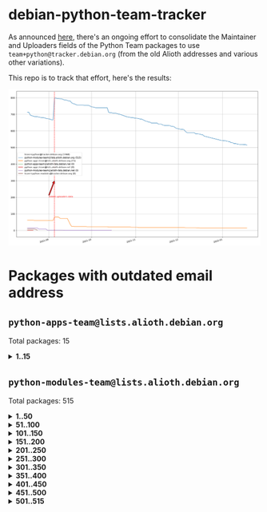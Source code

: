 # debian-python-team-tracker



As announced [here](https://lists.debian.org/debian-python/2021/08/msg00006.html), there's an ongoing effort to consolidate the Maintainer and Uploaders fields of the Python Team packages to use `team+python@tracker.debian.org` (from the old Alioth addresses and various other variations).



This repo is to track that effort, here's the results:



![Python team emails](images/python_team_emails.svg)


# Packages with outdated email address

## `python-apps-team@lists.alioth.debian.org`
Total packages: 15
<details>
<summary><b>1..15</b></summary>


| # | Package | Version |
| --- | --- | --- |
| 1 | [ctop](https://tracker.debian.org/ctop) | 1.0.0-2.1 |
| 2 | [db2twitter](https://tracker.debian.org/db2twitter) | 0.6-1.1 |
| 3 | [dodgy](https://tracker.debian.org/dodgy) | 0.1.9-3 |
| 4 | [etm](https://tracker.debian.org/etm) | 3.2.30-1.1 |
| 5 | [firmware-microbit-micropython](https://tracker.debian.org/firmware-microbit-micropython) | 1.0.1-2 |
| 6 | [freealchemist](https://tracker.debian.org/freealchemist) | 0.5-1.1 |
| 7 | [kanboard-cli](https://tracker.debian.org/kanboard-cli) | 0.0.2-1.1 |
| 8 | [lightyears](https://tracker.debian.org/lightyears) | 1.4-2 |
| 9 | [pipenv](https://tracker.debian.org/pipenv) | 11.9.0-1.1 |
| 10 | [prospector](https://tracker.debian.org/prospector) | 1.1.7-2 |
| 11 | [pybik](https://tracker.debian.org/pybik) | 3.0-3.1 |
| 12 | [retweet](https://tracker.debian.org/retweet) | 0.10-1.1 |
| 13 | [sen](https://tracker.debian.org/sen) | 0.6.1-0.1 |
| 14 | [sinntp](https://tracker.debian.org/sinntp) | 1.6-1.2 |
| 15 | [smem](https://tracker.debian.org/smem) | 1.5-1.1 |
</details>

## `python-modules-team@lists.alioth.debian.org`
Total packages: 515
<details>
<summary><b>1..50</b></summary>


| # | Package | Version |
| --- | --- | --- |
| 1 | [anorack](https://tracker.debian.org/anorack) | 0.2.7-1 |
| 2 | [anosql](https://tracker.debian.org/anosql) | 1.0.1-1 |
| 3 | [appdirs](https://tracker.debian.org/appdirs) | 1.4.4-1 |
| 4 | [asn1crypto](https://tracker.debian.org/asn1crypto) | 1.4.0-1 |
| 5 | [astral](https://tracker.debian.org/astral) | 1.6.1-2 |
| 6 | [authres](https://tracker.debian.org/authres) | 1.2.0-2 |
| 7 | [automat](https://tracker.debian.org/automat) | 20.2.0-1 |
| 8 | [azure-cosmos-table-python](https://tracker.debian.org/azure-cosmos-table-python) | 1.0.5+git20191025-5 |
| 9 | [bdist-nsi](https://tracker.debian.org/bdist-nsi) | 0.1.5-2 |
| 10 | [bernhard](https://tracker.debian.org/bernhard) | 0.2.6-2 |
| 11 | [betamax](https://tracker.debian.org/betamax) | 0.8.1-2 |
| 12 | [bibtexparser](https://tracker.debian.org/bibtexparser) | 1.1.0+ds-3 |
| 13 | [binaryornot](https://tracker.debian.org/binaryornot) | 0.4.4+dfsg-4 |
| 14 | [bitstruct](https://tracker.debian.org/bitstruct) | 8.9.0-1 |
| 15 | [case](https://tracker.debian.org/case) | 1.5.3+dfsg-3 |
| 16 | [cerealizer](https://tracker.debian.org/cerealizer) | 0.8.1-3 |
| 17 | [chardet](https://tracker.debian.org/chardet) | 4.0.0-1 |
| 18 | [chargebee-python](https://tracker.debian.org/chargebee-python) | 1.6.6-1 |
| 19 | [codicefiscale](https://tracker.debian.org/codicefiscale) | 0.9+ds0-2 |
| 20 | [colorclass](https://tracker.debian.org/colorclass) | 2.2.0-2.2 |
| 21 | [colorspacious](https://tracker.debian.org/colorspacious) | 1.1.2-2 |
| 22 | [commonmark](https://tracker.debian.org/commonmark) | 0.9.1-3 |
| 23 | [constantly](https://tracker.debian.org/constantly) | 15.1.0-2 |
| 24 | [contextlib2](https://tracker.debian.org/contextlib2) | 0.6.0.post1-1 |
| 25 | [cookiecutter](https://tracker.debian.org/cookiecutter) | 1.7.3-1 |
| 26 | [coreapi](https://tracker.debian.org/coreapi) | 2.3.3-4 |
| 27 | [coreschema](https://tracker.debian.org/coreschema) | 0.0.4-3 |
| 28 | [cov-core](https://tracker.debian.org/cov-core) | 1.15.0-3 |
| 29 | [cppy](https://tracker.debian.org/cppy) | 1.1.0-2 |
| 30 | [cram](https://tracker.debian.org/cram) | 0.7-4 |
| 31 | [cssutils](https://tracker.debian.org/cssutils) | 1.0.2-3 |
| 32 | [d2to1](https://tracker.debian.org/d2to1) | 0.2.12-2 |
| 33 | [deap](https://tracker.debian.org/deap) | 1.3.1-2 |
| 34 | [debiancontributors](https://tracker.debian.org/debiancontributors) | 0.7.8-2 |
| 35 | [devpi-common](https://tracker.debian.org/devpi-common) | 3.2.2-1.1 |
| 36 | [django-ajax-selects](https://tracker.debian.org/django-ajax-selects) | 1.7.0-3 |
| 37 | [django-bitfield](https://tracker.debian.org/django-bitfield) | 1.9.6-2 |
| 38 | [django-dirtyfields](https://tracker.debian.org/django-dirtyfields) | 1.3.1-2 |
| 39 | [django-downloadview](https://tracker.debian.org/django-downloadview) | 2.1.1-1 |
| 40 | [django-environ](https://tracker.debian.org/django-environ) | 0.4.4-2 |
| 41 | [django-filter](https://tracker.debian.org/django-filter) | 2.4.0-1 |
| 42 | [django-hvad](https://tracker.debian.org/django-hvad) | 1.8.0-1.1 |
| 43 | [django-js-reverse](https://tracker.debian.org/django-js-reverse) | 0.7.3-1.1 |
| 44 | [django-macaddress](https://tracker.debian.org/django-macaddress) | 1.5.0-2 |
| 45 | [django-memoize](https://tracker.debian.org/django-memoize) | 2.2.0+dfsg-1 |
| 46 | [django-nose](https://tracker.debian.org/django-nose) | 1.4.6-2.1 |
| 47 | [django-notification](https://tracker.debian.org/django-notification) | 1.2.0-3 |
| 48 | [django-pagination](https://tracker.debian.org/django-pagination) | 1.0.7-4 |
| 49 | [django-paintstore](https://tracker.debian.org/django-paintstore) | 0.2-4 |
| 50 | [django-picklefield](https://tracker.debian.org/django-picklefield) | 3.0.1-1 |
</details>
<details>
<summary><b>51..100</b></summary>

| # | Package | Version |
| --- | --- | --- |
| 51 | [django-pipeline](https://tracker.debian.org/django-pipeline) | 1.6.14-3 |
| 52 | [django-q](https://tracker.debian.org/django-q) | 1.2.1-1 |
| 53 | [django-recurrence](https://tracker.debian.org/django-recurrence) | 1.10.3-1 |
| 54 | [django-simple-redis-admin](https://tracker.debian.org/django-simple-redis-admin) | 1.4.0-2 |
| 55 | [django-stronghold](https://tracker.debian.org/django-stronghold) | 0.3.0+debian-2 |
| 56 | [django-webpack-loader](https://tracker.debian.org/django-webpack-loader) | 0.6.0-2 |
| 57 | [django-wkhtmltopdf](https://tracker.debian.org/django-wkhtmltopdf) | 3.3.0-1 |
| 58 | [django-xmlrpc](https://tracker.debian.org/django-xmlrpc) | 0.1.8-2 |
| 59 | [djangorestframework-api-key](https://tracker.debian.org/djangorestframework-api-key) | 2.0.0-2 |
| 60 | [dkimpy](https://tracker.debian.org/dkimpy) | 1.0.5-1 |
| 61 | [dnsdiag](https://tracker.debian.org/dnsdiag) | 1.7.0-1.1 |
| 62 | [dockerpty](https://tracker.debian.org/dockerpty) | 0.4.1-2 |
| 63 | [dominate](https://tracker.debian.org/dominate) | 2.3.1-2 |
| 64 | [drf-generators](https://tracker.debian.org/drf-generators) | 0.5.0-1 |
| 65 | [elasticsearch-curator](https://tracker.debian.org/elasticsearch-curator) | 5.8.1-1 |
| 66 | [enum34](https://tracker.debian.org/enum34) | 1.1.6-4 |
| 67 | [enzyme](https://tracker.debian.org/enzyme) | 0.4.1-2 |
| 68 | [exam](https://tracker.debian.org/exam) | 0.10.5-3 |
| 69 | [factory-boy](https://tracker.debian.org/factory-boy) | 2.11.1-3 |
| 70 | [faker](https://tracker.debian.org/faker) | 0.9.3-0.1 |
| 71 | [fakesleep](https://tracker.debian.org/fakesleep) | 0.1-2 |
| 72 | [fastchunking](https://tracker.debian.org/fastchunking) | 0.0.3-2 |
| 73 | [feedgenerator](https://tracker.debian.org/feedgenerator) | 1.9-2 |
| 74 | [flake8-polyfill](https://tracker.debian.org/flake8-polyfill) | 1.0.2-2 |
| 75 | [flask-api](https://tracker.debian.org/flask-api) | 1.1+dfsg-1.1 |
| 76 | [flask-babelex](https://tracker.debian.org/flask-babelex) | 0.9.4-1 |
| 77 | [flask-bcrypt](https://tracker.debian.org/flask-bcrypt) | 0.7.1-2 |
| 78 | [flask-compress](https://tracker.debian.org/flask-compress) | 1.4.0-3 |
| 79 | [flask-gravatar](https://tracker.debian.org/flask-gravatar) | 0.4.2-2 |
| 80 | [flask-htmlmin](https://tracker.debian.org/flask-htmlmin) | 1.3.2-2 |
| 81 | [flask-ldapconn](https://tracker.debian.org/flask-ldapconn) | 0.7.2-1.1 |
| 82 | [flask-limiter](https://tracker.debian.org/flask-limiter) | 1.0.1-2 |
| 83 | [flask-login](https://tracker.debian.org/flask-login) | 0.5.0-1 |
| 84 | [flask-mail](https://tracker.debian.org/flask-mail) | 0.9.1+dfsg1-1.1 |
| 85 | [flask-mongoengine](https://tracker.debian.org/flask-mongoengine) | 0.9.3-4 |
| 86 | [flask-multistatic](https://tracker.debian.org/flask-multistatic) | 1.0-2 |
| 87 | [flask-script](https://tracker.debian.org/flask-script) | 2.0.6-2 |
| 88 | [flask-silk](https://tracker.debian.org/flask-silk) | 0.2-18 |
| 89 | [flask-wtf](https://tracker.debian.org/flask-wtf) | 0.14.3-1 |
| 90 | [flufl.bounce](https://tracker.debian.org/flufl.bounce) | 3.0.1-1 |
| 91 | [flufl.enum](https://tracker.debian.org/flufl.enum) | 4.1.1-3 |
| 92 | [flufl.i18n](https://tracker.debian.org/flufl.i18n) | 3.0.1-1 |
| 93 | [flufl.lock](https://tracker.debian.org/flufl.lock) | 5.0.1-1 |
| 94 | [flufl.password](https://tracker.debian.org/flufl.password) | 1.3-3 |
| 95 | [flufl.testing](https://tracker.debian.org/flufl.testing) | 0.7-2 |
| 96 | [gerritlib](https://tracker.debian.org/gerritlib) | 0.8.0-2 |
| 97 | [gmplot](https://tracker.debian.org/gmplot) | 1.2.0-2 |
| 98 | [gtextfsm](https://tracker.debian.org/gtextfsm) | 1.1.0-2 |
| 99 | [gtts](https://tracker.debian.org/gtts) | 2.0.3-1 |
| 100 | [gtts-token](https://tracker.debian.org/gtts-token) | 1.1.3-1 |
</details>
<details>
<summary><b>101..150</b></summary>

| # | Package | Version |
| --- | --- | --- |
| 101 | [guzzle-sphinx-theme](https://tracker.debian.org/guzzle-sphinx-theme) | 0.7.11-5 |
| 102 | [hachoir](https://tracker.debian.org/hachoir) | 3.1.0+dfsg-3 |
| 103 | [haproxy-log-analysis](https://tracker.debian.org/haproxy-log-analysis) | 2.0~b0-2 |
| 104 | [heapdict](https://tracker.debian.org/heapdict) | 1.0.1-1 |
| 105 | [hiro](https://tracker.debian.org/hiro) | 0.5-2 |
| 106 | [hypothesis-auto](https://tracker.debian.org/hypothesis-auto) | 1.1.4-2 |
| 107 | [importmagic](https://tracker.debian.org/importmagic) | 0.1.7-2 |
| 108 | [inflection](https://tracker.debian.org/inflection) | 0.3.1-2 |
| 109 | [json-tricks](https://tracker.debian.org/json-tricks) | 3.11.0-2 |
| 110 | [jsonhyperschema-codec](https://tracker.debian.org/jsonhyperschema-codec) | 1.0.3-2 |
| 111 | [junos-eznc](https://tracker.debian.org/junos-eznc) | 2.1.7-3 |
| 112 | [jupyter-sphinx-theme](https://tracker.debian.org/jupyter-sphinx-theme) | 0.0.6+ds1-10 |
| 113 | [kitchen](https://tracker.debian.org/kitchen) | 1.2.6-2 |
| 114 | [kivy](https://tracker.debian.org/kivy) | 1.11.0-2 |
| 115 | [lazr.delegates](https://tracker.debian.org/lazr.delegates) | 2.0.3-2 |
| 116 | [lazr.smtptest](https://tracker.debian.org/lazr.smtptest) | 2.0.3-2 |
| 117 | [lexicon](https://tracker.debian.org/lexicon) | 3.3.17-1 |
| 118 | [libthumbor](https://tracker.debian.org/libthumbor) | 1.3.3-2 |
| 119 | [logilab-constraint](https://tracker.debian.org/logilab-constraint) | 0.6.0-2 |
| 120 | [mako](https://tracker.debian.org/mako) | 1.1.3+ds1-2 |
| 121 | [manuel](https://tracker.debian.org/manuel) | 1.10.1-2 |
| 122 | [mercurial-extension-utils](https://tracker.debian.org/mercurial-extension-utils) | 1.5.1-3 |
| 123 | [mercurial-keyring](https://tracker.debian.org/mercurial-keyring) | 1.3.1-3 |
| 124 | [milksnake](https://tracker.debian.org/milksnake) | 0.1.5-1 |
| 125 | [mimerender](https://tracker.debian.org/mimerender) | 0.6.0-2 |
| 126 | [mmllib](https://tracker.debian.org/mmllib) | 0.3.0.post1-2 |
| 127 | [mockldap](https://tracker.debian.org/mockldap) | 0.3.0-4 |
| 128 | [modernize](https://tracker.debian.org/modernize) | 0.7-2 |
| 129 | [moksha.common](https://tracker.debian.org/moksha.common) | 1.2.5-4 |
| 130 | [mrtparse](https://tracker.debian.org/mrtparse) | 1.6-2 |
| 131 | [musicbrainzngs](https://tracker.debian.org/musicbrainzngs) | 0.7.1-2 |
| 132 | [mutagen](https://tracker.debian.org/mutagen) | 1.45.1-2 |
| 133 | [mwic](https://tracker.debian.org/mwic) | 0.7.8-1 |
| 134 | [mysql-connector-python](https://tracker.debian.org/mysql-connector-python) | 8.0.15-2 |
| 135 | [nb2plots](https://tracker.debian.org/nb2plots) | 0.6-2 |
| 136 | [netmiko](https://tracker.debian.org/netmiko) | 2.4.2-1 |
| 137 | [networkx](https://tracker.debian.org/networkx) | 2.5+ds-2 |
| 138 | [nose2](https://tracker.debian.org/nose2) | 0.9.2-1 |
| 139 | [nose2-cov](https://tracker.debian.org/nose2-cov) | 1.0a4-3 |
| 140 | [ntplib](https://tracker.debian.org/ntplib) | 0.3.3-2 |
| 141 | [numpy-stl](https://tracker.debian.org/numpy-stl) | 2.9.0-1 |
| 142 | [numpydoc](https://tracker.debian.org/numpydoc) | 1.1.0-3 |
| 143 | [obsub](https://tracker.debian.org/obsub) | 0.2-4 |
| 144 | [okasha](https://tracker.debian.org/okasha) | 0.2.4-4 |
| 145 | [overpass](https://tracker.debian.org/overpass) | 0.7-1 |
| 146 | [pastescript](https://tracker.debian.org/pastescript) | 2.0.2-4 |
| 147 | [pep8](https://tracker.debian.org/pep8) | 1.7.1-9 |
| 148 | [pep8-naming](https://tracker.debian.org/pep8-naming) | 0.10.0-1 |
| 149 | [pg8000](https://tracker.debian.org/pg8000) | 1.10.6-2 |
| 150 | [pidcat](https://tracker.debian.org/pidcat) | 2.1.0-4 |
</details>
<details>
<summary><b>151..200</b></summary>

| # | Package | Version |
| --- | --- | --- |
| 151 | [pilkit](https://tracker.debian.org/pilkit) | 2.0-3 |
| 152 | [plastex](https://tracker.debian.org/plastex) | 2.1-2 |
| 153 | [portio](https://tracker.debian.org/portio) | 0.5-4 |
| 154 | [power](https://tracker.debian.org/power) | 1.4+dfsg-4 |
| 155 | [pprintpp](https://tracker.debian.org/pprintpp) | 0.4.0-2 |
| 156 | [preggy](https://tracker.debian.org/preggy) | 1.4.4-1 |
| 157 | [ptable](https://tracker.debian.org/ptable) | 0.9.2-2 |
| 158 | [py-radix](https://tracker.debian.org/py-radix) | 0.10.0-3 |
| 159 | [py3dns](https://tracker.debian.org/py3dns) | 3.2.1-1 |
| 160 | [pyasn1](https://tracker.debian.org/pyasn1) | 0.4.8-1 |
| 161 | [pybindgen](https://tracker.debian.org/pybindgen) | 0.20.0+dfsg1-2 |
| 162 | [pycallgraph](https://tracker.debian.org/pycallgraph) | 1.1.3-1.2 |
| 163 | [pyclamd](https://tracker.debian.org/pyclamd) | 0.4.0-2 |
| 164 | [pycodestyle](https://tracker.debian.org/pycodestyle) | 2.6.0-1 |
| 165 | [pycxx](https://tracker.debian.org/pycxx) | 7.1.4-0.2 |
| 166 | [pydbus](https://tracker.debian.org/pydbus) | 0.6.0-4 |
| 167 | [pydenticon](https://tracker.debian.org/pydenticon) | 0.3.1-2 |
| 168 | [pydispatcher](https://tracker.debian.org/pydispatcher) | 2.0.5-2 |
| 169 | [pydle](https://tracker.debian.org/pydle) | 0.9.4-2 |
| 170 | [pyeapi](https://tracker.debian.org/pyeapi) | 0.8.1-2 |
| 171 | [pyee](https://tracker.debian.org/pyee) | 7.0.2-1 |
| 172 | [pyenchant](https://tracker.debian.org/pyenchant) | 3.2.0-1 |
| 173 | [pyfg](https://tracker.debian.org/pyfg) | 0.50-2 |
| 174 | [pyfiglet](https://tracker.debian.org/pyfiglet) | 0.8.0+dfsg-1 |
| 175 | [pyfribidi](https://tracker.debian.org/pyfribidi) | 0.12.0+repack-7 |
| 176 | [pygeoif](https://tracker.debian.org/pygeoif) | 0.7-2 |
| 177 | [pygtail](https://tracker.debian.org/pygtail) | 0.6.1-2 |
| 178 | [pygtkspellcheck](https://tracker.debian.org/pygtkspellcheck) | 4.0.5-2 |
| 179 | [pyinotify](https://tracker.debian.org/pyinotify) | 0.9.6-1.3 |
| 180 | [pyiosxr](https://tracker.debian.org/pyiosxr) | 0.52-1.1 |
| 181 | [pyjavaproperties](https://tracker.debian.org/pyjavaproperties) | 0.7-2 |
| 182 | [pyjokes](https://tracker.debian.org/pyjokes) | 0.5.0-3 |
| 183 | [pykcs11](https://tracker.debian.org/pykcs11) | 1.5.10-1 |
| 184 | [pylama](https://tracker.debian.org/pylama) | 7.4.3-3 |
| 185 | [pylibmc](https://tracker.debian.org/pylibmc) | 1.5.2-3 |
| 186 | [pylint-celery](https://tracker.debian.org/pylint-celery) | 0.3-5 |
| 187 | [pylint-common](https://tracker.debian.org/pylint-common) | 0.2.5-4 |
| 188 | [pylint-django](https://tracker.debian.org/pylint-django) | 2.0.13-1 |
| 189 | [pylint-flask](https://tracker.debian.org/pylint-flask) | 0.5-4 |
| 190 | [pylint-plugin-utils](https://tracker.debian.org/pylint-plugin-utils) | 0.6-1 |
| 191 | [pymacs](https://tracker.debian.org/pymacs) | 0.25-3 |
| 192 | [pymodbus](https://tracker.debian.org/pymodbus) | 2.1.0+dfsg-2 |
| 193 | [pynag](https://tracker.debian.org/pynag) | 1.1.2+dfsg-2 |
| 194 | [pynliner](https://tracker.debian.org/pynliner) | 0.8.0-2 |
| 195 | [pyopengl](https://tracker.debian.org/pyopengl) | 3.1.5+dfsg-1 |
| 196 | [pyparsing](https://tracker.debian.org/pyparsing) | 2.4.7-1 |
| 197 | [pyprind](https://tracker.debian.org/pyprind) | 2.11.2-2 |
| 198 | [pyquery](https://tracker.debian.org/pyquery) | 1.2.9-4 |
| 199 | [pyrad](https://tracker.debian.org/pyrad) | 2.1-2 |
| 200 | [pyrsistent](https://tracker.debian.org/pyrsistent) | 0.15.5-1 |
</details>
<details>
<summary><b>201..250</b></summary>

| # | Package | Version |
| --- | --- | --- |
| 201 | [pysimplesoap](https://tracker.debian.org/pysimplesoap) | 1.16.2-3 |
| 202 | [pysmi](https://tracker.debian.org/pysmi) | 0.3.2-2 |
| 203 | [pysodium](https://tracker.debian.org/pysodium) | 0.7.0-2 |
| 204 | [pyspf](https://tracker.debian.org/pyspf) | 2.0.14-2 |
| 205 | [pysrt](https://tracker.debian.org/pysrt) | 1.0.1-2 |
| 206 | [pyssim](https://tracker.debian.org/pyssim) | 0.2-2 |
| 207 | [pytaglib](https://tracker.debian.org/pytaglib) | 0.3.6+dfsg-2 |
| 208 | [pytds](https://tracker.debian.org/pytds) | 1.10.0-1 |
| 209 | [pytest-bdd](https://tracker.debian.org/pytest-bdd) | 3.2.1-1 |
| 210 | [pytest-cookies](https://tracker.debian.org/pytest-cookies) | 0.4.0-1 |
| 211 | [pytest-django](https://tracker.debian.org/pytest-django) | 3.5.1-1 |
| 212 | [pytest-expect](https://tracker.debian.org/pytest-expect) | 1.1.0-2 |
| 213 | [pytest-httpbin](https://tracker.debian.org/pytest-httpbin) | 1.0.0-2 |
| 214 | [pytest-instafail](https://tracker.debian.org/pytest-instafail) | 0.4.2-1 |
| 215 | [pytest-runner](https://tracker.debian.org/pytest-runner) | 2.11.1-1.2 |
| 216 | [pytest-sugar](https://tracker.debian.org/pytest-sugar) | 0.9.4-1 |
| 217 | [pytest-tornado](https://tracker.debian.org/pytest-tornado) | 0.8.1-1 |
| 218 | [pytest-vcr](https://tracker.debian.org/pytest-vcr) | 1.0.2-2 |
| 219 | [python-activipy](https://tracker.debian.org/python-activipy) | 0.1-7 |
| 220 | [python-adal](https://tracker.debian.org/python-adal) | 1.2.2-1 |
| 221 | [python-aiohttp-session](https://tracker.debian.org/python-aiohttp-session) | 2.9.0-2 |
| 222 | [python-aioinflux](https://tracker.debian.org/python-aioinflux) | 0.9.0-2 |
| 223 | [python-aiomeasures](https://tracker.debian.org/python-aiomeasures) | 0.5.14-3 |
| 224 | [python-amqplib](https://tracker.debian.org/python-amqplib) | 1.0.2-2 |
| 225 | [python-apptools](https://tracker.debian.org/python-apptools) | 4.5.0-1.1 |
| 226 | [python-aptly](https://tracker.debian.org/python-aptly) | 0.12.10-2 |
| 227 | [python-args](https://tracker.debian.org/python-args) | 0.1.0-3 |
| 228 | [python-arpy](https://tracker.debian.org/python-arpy) | 1.1.1-4 |
| 229 | [python-astor](https://tracker.debian.org/python-astor) | 0.8.1-1 |
| 230 | [python-base58](https://tracker.debian.org/python-base58) | 1.0.3-1.1 |
| 231 | [python-bcdoc](https://tracker.debian.org/python-bcdoc) | 0.16.0-2 |
| 232 | [python-bitbucket-api](https://tracker.debian.org/python-bitbucket-api) | 0.5.0-3 |
| 233 | [python-box](https://tracker.debian.org/python-box) | 3.4.6-2 |
| 234 | [python-btrees](https://tracker.debian.org/python-btrees) | 4.3.1-2 |
| 235 | [python-cerberus](https://tracker.debian.org/python-cerberus) | 1.3.2-1 |
| 236 | [python-click-log](https://tracker.debian.org/python-click-log) | 0.2.1-2 |
| 237 | [python-clint](https://tracker.debian.org/python-clint) | 0.5.1-3 |
| 238 | [python-cluster](https://tracker.debian.org/python-cluster) | 1.3.3-3 |
| 239 | [python-cmarkgfm](https://tracker.debian.org/python-cmarkgfm) | 0.4.2-1 |
| 240 | [python-coloredlogs](https://tracker.debian.org/python-coloredlogs) | 7.3-2 |
| 241 | [python-colour](https://tracker.debian.org/python-colour) | 0.1.5-2 |
| 242 | [python-consul](https://tracker.debian.org/python-consul) | 0.7.1-1.1 |
| 243 | [python-cookies](https://tracker.debian.org/python-cookies) | 2.2.1-3 |
| 244 | [python-cpuinfo](https://tracker.debian.org/python-cpuinfo) | 5.0.0-2 |
| 245 | [python-crcmod](https://tracker.debian.org/python-crcmod) | 1.7+dfsg-2 |
| 246 | [python-cs](https://tracker.debian.org/python-cs) | 2.7.1-1 |
| 247 | [python-dbfread](https://tracker.debian.org/python-dbfread) | 2.0.7-3 |
| 248 | [python-decorator](https://tracker.debian.org/python-decorator) | 4.4.2-2 |
| 249 | [python-demjson](https://tracker.debian.org/python-demjson) | 2.2.4-5 |
| 250 | [python-diaspy](https://tracker.debian.org/python-diaspy) | 0.6.0-2 |
</details>
<details>
<summary><b>251..300</b></summary>

| # | Package | Version |
| --- | --- | --- |
| 251 | [python-dict2xml](https://tracker.debian.org/python-dict2xml) | 1.7.0-1 |
| 252 | [python-dictobj](https://tracker.debian.org/python-dictobj) | 0.4-4 |
| 253 | [python-distutils-extra](https://tracker.debian.org/python-distutils-extra) | 2.45 |
| 254 | [python-django-casclient](https://tracker.debian.org/python-django-casclient) | 1.5.3-1 |
| 255 | [python-django-etcd-settings](https://tracker.debian.org/python-django-etcd-settings) | 0.1.13+dfsg-3 |
| 256 | [python-django-gravatar2](https://tracker.debian.org/python-django-gravatar2) | 1.4.4-2 |
| 257 | [python-django-jsonfield](https://tracker.debian.org/python-django-jsonfield) | 1.4.0-2 |
| 258 | [python-django-push-notifications](https://tracker.debian.org/python-django-push-notifications) | 1.4.1-1 |
| 259 | [python-django-simple-history](https://tracker.debian.org/python-django-simple-history) | 2.7.0-1.1 |
| 260 | [python-doubleratchet](https://tracker.debian.org/python-doubleratchet) | 0.6.0-2 |
| 261 | [python-dpkt](https://tracker.debian.org/python-dpkt) | 1.9.2-2 |
| 262 | [python-easywebdav](https://tracker.debian.org/python-easywebdav) | 1.2.0-8 |
| 263 | [python-envisage](https://tracker.debian.org/python-envisage) | 4.9.0-2.1 |
| 264 | [python-envparse](https://tracker.debian.org/python-envparse) | 0.2.0-2 |
| 265 | [python-envs](https://tracker.debian.org/python-envs) | 1.2.6-1.1 |
| 266 | [python-epc](https://tracker.debian.org/python-epc) | 0.0.5-3 |
| 267 | [python-etcd](https://tracker.debian.org/python-etcd) | 0.4.5-2 |
| 268 | [python-ethtool](https://tracker.debian.org/python-ethtool) | 0.14-3 |
| 269 | [python-ewmh](https://tracker.debian.org/python-ewmh) | 0.1.6-2 |
| 270 | [python-exotel](https://tracker.debian.org/python-exotel) | 0.1.5-2 |
| 271 | [python-feather-format](https://tracker.debian.org/python-feather-format) | 0.3.1+dfsg1-4 |
| 272 | [python-flaky](https://tracker.debian.org/python-flaky) | 3.7.0-1 |
| 273 | [python-flask-marshmallow](https://tracker.debian.org/python-flask-marshmallow) | 0.10.1-4 |
| 274 | [python-flask-seeder](https://tracker.debian.org/python-flask-seeder) | 0.1~a2-2 |
| 275 | [python-genty](https://tracker.debian.org/python-genty) | 1.3.2-1 |
| 276 | [python-geoip](https://tracker.debian.org/python-geoip) | 1.3.2-3 |
| 277 | [python-geoip2](https://tracker.debian.org/python-geoip2) | 2.9.0+dfsg1-2 |
| 278 | [python-gflags](https://tracker.debian.org/python-gflags) | 1.5.1-7 |
| 279 | [python-glob2](https://tracker.debian.org/python-glob2) | 0.5-3 |
| 280 | [python-hashids](https://tracker.debian.org/python-hashids) | 1.3.1-1 |
| 281 | [python-hidapi](https://tracker.debian.org/python-hidapi) | 0.9.0.post3-2 |
| 282 | [python-hiredis](https://tracker.debian.org/python-hiredis) | 1.0.1-1 |
| 283 | [python-hpilo](https://tracker.debian.org/python-hpilo) | 4.3-3 |
| 284 | [python-html2text](https://tracker.debian.org/python-html2text) | 2020.1.16-1 |
| 285 | [python-http-parser](https://tracker.debian.org/python-http-parser) | 0.9.0-1 |
| 286 | [python-httptools](https://tracker.debian.org/python-httptools) | 0.1.1-1 |
| 287 | [python-icalendar](https://tracker.debian.org/python-icalendar) | 4.0.3-4 |
| 288 | [python-iniparse](https://tracker.debian.org/python-iniparse) | 0.4-3 |
| 289 | [python-ipaddress](https://tracker.debian.org/python-ipaddress) | 1.0.23-1 |
| 290 | [python-ipfix](https://tracker.debian.org/python-ipfix) | 0.9.7-2 |
| 291 | [python-irodsclient](https://tracker.debian.org/python-irodsclient) | 0.8.1-2 |
| 292 | [python-isc-dhcp-leases](https://tracker.debian.org/python-isc-dhcp-leases) | 0.9.1-2 |
| 293 | [python-iso3166](https://tracker.debian.org/python-iso3166) | 0.8.git20170319-2 |
| 294 | [python-isoweek](https://tracker.debian.org/python-isoweek) | 1.3.3-3 |
| 295 | [python-jmespath](https://tracker.debian.org/python-jmespath) | 0.10.0-1 |
| 296 | [python-jsonrpc](https://tracker.debian.org/python-jsonrpc) | 1.13.0-1 |
| 297 | [python-junit-xml](https://tracker.debian.org/python-junit-xml) | 1.9-1 |
| 298 | [python-kanboard](https://tracker.debian.org/python-kanboard) | 1.0.1-1.1 |
| 299 | [python-langdetect](https://tracker.debian.org/python-langdetect) | 1.0.7-4 |
| 300 | [python-ldap](https://tracker.debian.org/python-ldap) | 3.2.0-4 |
</details>
<details>
<summary><b>301..350</b></summary>

| # | Package | Version |
| --- | --- | --- |
| 301 | [python-ldapdomaindump](https://tracker.debian.org/python-ldapdomaindump) | 0.9.3-1 |
| 302 | [python-libguess](https://tracker.debian.org/python-libguess) | 1.1-4 |
| 303 | [python-logfury](https://tracker.debian.org/python-logfury) | 0.1.2-4 |
| 304 | [python-lupa](https://tracker.debian.org/python-lupa) | 1.9+dfsg-1 |
| 305 | [python-mailer](https://tracker.debian.org/python-mailer) | 0.8.1-4 |
| 306 | [python-mastodon](https://tracker.debian.org/python-mastodon) | 1.5.1-1 |
| 307 | [python-mccabe](https://tracker.debian.org/python-mccabe) | 0.6.1-3 |
| 308 | [python-measurement](https://tracker.debian.org/python-measurement) | 2.0.1-2 |
| 309 | [python-meld3](https://tracker.debian.org/python-meld3) | 1.0.2-3 |
| 310 | [python-mnemonic](https://tracker.debian.org/python-mnemonic) | 0.19-1 |
| 311 | [python-model-mommy](https://tracker.debian.org/python-model-mommy) | 1.6.0-2 |
| 312 | [python-morris](https://tracker.debian.org/python-morris) | 1.2-2 |
| 313 | [python-mpegdash](https://tracker.debian.org/python-mpegdash) | 0.2.0-1 |
| 314 | [python-multidict](https://tracker.debian.org/python-multidict) | 5.1.0-1 |
| 315 | [python-munch](https://tracker.debian.org/python-munch) | 2.3.2-2 |
| 316 | [python-murmurhash](https://tracker.debian.org/python-murmurhash) | 1.0.2-1 |
| 317 | [python-nine](https://tracker.debian.org/python-nine) | 1.1.0-1 |
| 318 | [python-noise](https://tracker.debian.org/python-noise) | 1.2.3-3 |
| 319 | [python-notify2](https://tracker.debian.org/python-notify2) | 0.3-4 |
| 320 | [python-ntlm-auth](https://tracker.debian.org/python-ntlm-auth) | 1.4.0-1 |
| 321 | [python-oauth](https://tracker.debian.org/python-oauth) | 1.0.1-6 |
| 322 | [python-offtrac](https://tracker.debian.org/python-offtrac) | 0.1.0-2.1 |
| 323 | [python-opcua](https://tracker.debian.org/python-opcua) | 0.98.11-1 |
| 324 | [python-openid-cla](https://tracker.debian.org/python-openid-cla) | 1.2-2 |
| 325 | [python-openid-teams](https://tracker.debian.org/python-openid-teams) | 1.2-2 |
| 326 | [python-openidc-client](https://tracker.debian.org/python-openidc-client) | 0.6.0-1.1 |
| 327 | [python-opentimestamps](https://tracker.debian.org/python-opentimestamps) | 0.4.1-1 |
| 328 | [python-padme](https://tracker.debian.org/python-padme) | 1.1.1-3 |
| 329 | [python-pampy](https://tracker.debian.org/python-pampy) | 1.8.4-2 |
| 330 | [python-path-and-address](https://tracker.debian.org/python-path-and-address) | 2.0.1-2 |
| 331 | [python-pathtools](https://tracker.debian.org/python-pathtools) | 0.1.2-4 |
| 332 | [python-paypal](https://tracker.debian.org/python-paypal) | 1.2.5-3 |
| 333 | [python-peakutils](https://tracker.debian.org/python-peakutils) | 1.3.3+ds-2 |
| 334 | [python-pem](https://tracker.debian.org/python-pem) | 19.1.0-1 |
| 335 | [python-persistent](https://tracker.debian.org/python-persistent) | 4.6.4-0.2 |
| 336 | [python-pex](https://tracker.debian.org/python-pex) | 1.1.14-3.1 |
| 337 | [python-pgpdump](https://tracker.debian.org/python-pgpdump) | 1.5-2 |
| 338 | [python-pgspecial](https://tracker.debian.org/python-pgspecial) | 1.11.10+dfsg1-1 |
| 339 | [python-phonenumbers](https://tracker.debian.org/python-phonenumbers) | 8.12.1-1 |
| 340 | [python-picklable-itertools](https://tracker.debian.org/python-picklable-itertools) | 0.1.1-3 |
| 341 | [python-plaster](https://tracker.debian.org/python-plaster) | 1.0-2 |
| 342 | [python-plaster-pastedeploy](https://tracker.debian.org/python-plaster-pastedeploy) | 0.5-3 |
| 343 | [python-prctl](https://tracker.debian.org/python-prctl) | 1.7-2 |
| 344 | [python-preshed](https://tracker.debian.org/python-preshed) | 3.0.2-1 |
| 345 | [python-pretend](https://tracker.debian.org/python-pretend) | 1.0.9-1 |
| 346 | [python-prettylog](https://tracker.debian.org/python-prettylog) | 0.1.0-2 |
| 347 | [python-priority](https://tracker.debian.org/python-priority) | 1.3.0-3 |
| 348 | [python-progressbar](https://tracker.debian.org/python-progressbar) | 2.5-2 |
| 349 | [python-pskc](https://tracker.debian.org/python-pskc) | 1.1-3 |
| 350 | [python-publicsuffix2](https://tracker.debian.org/python-publicsuffix2) | 2.20191221-2 |
</details>
<details>
<summary><b>351..400</b></summary>

| # | Package | Version |
| --- | --- | --- |
| 351 | [python-py-zipkin](https://tracker.debian.org/python-py-zipkin) | 0.15.0-1.1 |
| 352 | [python-pyasn1-modules](https://tracker.debian.org/python-pyasn1-modules) | 0.2.1-1 |
| 353 | [python-pyface](https://tracker.debian.org/python-pyface) | 6.1.2-2 |
| 354 | [python-pyftpdlib](https://tracker.debian.org/python-pyftpdlib) | 1.5.4-2 |
| 355 | [python-pygerrit2](https://tracker.debian.org/python-pygerrit2) | 2.0.4-2 |
| 356 | [python-pypump](https://tracker.debian.org/python-pypump) | 0.7-3 |
| 357 | [python-pysnmp4-apps](https://tracker.debian.org/python-pysnmp4-apps) | 0.3.2-2.2 |
| 358 | [python-pysnmp4-mibs](https://tracker.debian.org/python-pysnmp4-mibs) | 0.1.3-3 |
| 359 | [python-pytest-benchmark](https://tracker.debian.org/python-pytest-benchmark) | 3.2.2-2 |
| 360 | [python-pyvmomi](https://tracker.debian.org/python-pyvmomi) | 6.7.1-3 |
| 361 | [python-rarfile](https://tracker.debian.org/python-rarfile) | 3.1-1 |
| 362 | [python-ratelimiter](https://tracker.debian.org/python-ratelimiter) | 1.2.0.post0-1 |
| 363 | [python-redisearch-py](https://tracker.debian.org/python-redisearch-py) | 1.0.0-1 |
| 364 | [python-releases](https://tracker.debian.org/python-releases) | 1.6.3-1 |
| 365 | [python-repoze.lru](https://tracker.debian.org/python-repoze.lru) | 0.7-2 |
| 366 | [python-repoze.sphinx.autointerface](https://tracker.debian.org/python-repoze.sphinx.autointerface) | 0.8-0.2 |
| 367 | [python-repoze.tm2](https://tracker.debian.org/python-repoze.tm2) | 2.0-2 |
| 368 | [python-requests-ntlm](https://tracker.debian.org/python-requests-ntlm) | 1.1.0-1.1 |
| 369 | [python-requirements-detector](https://tracker.debian.org/python-requirements-detector) | 0.6-2 |
| 370 | [python-restless](https://tracker.debian.org/python-restless) | 2.1.1-2 |
| 371 | [python-rpaths](https://tracker.debian.org/python-rpaths) | 0.13-1.1 |
| 372 | [python-rply](https://tracker.debian.org/python-rply) | 0.7.7-2 |
| 373 | [python-schedutils](https://tracker.debian.org/python-schedutils) | 0.6-2.1 |
| 374 | [python-schema](https://tracker.debian.org/python-schema) | 0.6.7-3 |
| 375 | [python-schroot](https://tracker.debian.org/python-schroot) | 0.4-4 |
| 376 | [python-scp](https://tracker.debian.org/python-scp) | 0.13.0-2 |
| 377 | [python-scrapy-djangoitem](https://tracker.debian.org/python-scrapy-djangoitem) | 1.1.1-4 |
| 378 | [python-scripttest](https://tracker.debian.org/python-scripttest) | 1.3-3 |
| 379 | [python-scruffy](https://tracker.debian.org/python-scruffy) | 0.3.3-2 |
| 380 | [python-sdnotify](https://tracker.debian.org/python-sdnotify) | 0.3.1-2 |
| 381 | [python-serverfiles](https://tracker.debian.org/python-serverfiles) | 0.3.0-1 |
| 382 | [python-service-identity](https://tracker.debian.org/python-service-identity) | 18.1.0-6 |
| 383 | [python-sexpdata](https://tracker.debian.org/python-sexpdata) | 0.0.3-2 |
| 384 | [python-shade](https://tracker.debian.org/python-shade) | 1.30.0-3 |
| 385 | [python-shellescape](https://tracker.debian.org/python-shellescape) | 3.4.1-4 |
| 386 | [python-simpy](https://tracker.debian.org/python-simpy) | 2.3.1+dfsg-2 |
| 387 | [python-simpy3](https://tracker.debian.org/python-simpy3) | 3.0.11-2 |
| 388 | [python-slimmer](https://tracker.debian.org/python-slimmer) | 0.1.30-8 |
| 389 | [python-slugify](https://tracker.debian.org/python-slugify) | 4.0.0-1 |
| 390 | [python-smstrade](https://tracker.debian.org/python-smstrade) | 0.2.4-6 |
| 391 | [python-socketpool](https://tracker.debian.org/python-socketpool) | 0.5.3-5 |
| 392 | [python-sphinx-issues](https://tracker.debian.org/python-sphinx-issues) | 1.2.0-2 |
| 393 | [python-spur](https://tracker.debian.org/python-spur) | 0.3.21-1 |
| 394 | [python-srp](https://tracker.debian.org/python-srp) | 1.0.15-1 |
| 395 | [python-statsd](https://tracker.debian.org/python-statsd) | 3.3.0-2 |
| 396 | [python-stopit](https://tracker.debian.org/python-stopit) | 1.1.2-1 |
| 397 | [python-structlog](https://tracker.debian.org/python-structlog) | 20.1.0-1 |
| 398 | [python-sunlight](https://tracker.debian.org/python-sunlight) | 1.1.5-3 |
| 399 | [python-suntime](https://tracker.debian.org/python-suntime) | 1.2.5-2 |
| 400 | [python-tempita](https://tracker.debian.org/python-tempita) | 0.5.2-6 |
</details>
<details>
<summary><b>401..450</b></summary>

| # | Package | Version |
| --- | --- | --- |
| 401 | [python-test-server](https://tracker.debian.org/python-test-server) | 0.0.27-2 |
| 402 | [python-testing.common.database](https://tracker.debian.org/python-testing.common.database) | 2.0.0-2 |
| 403 | [python-testing.mysqld](https://tracker.debian.org/python-testing.mysqld) | 1.4.0-4 |
| 404 | [python-testing.postgresql](https://tracker.debian.org/python-testing.postgresql) | 1.3.0-2 |
| 405 | [python-thriftpy](https://tracker.debian.org/python-thriftpy) | 0.3.9+ds1-1 |
| 406 | [python-tinycss](https://tracker.debian.org/python-tinycss) | 0.4-3 |
| 407 | [python-tktreectrl](https://tracker.debian.org/python-tktreectrl) | 2.0.2-3 |
| 408 | [python-traits](https://tracker.debian.org/python-traits) | 5.2.0-2 |
| 409 | [python-traitsui](https://tracker.debian.org/python-traitsui) | 6.1.3-3 |
| 410 | [python-translationstring](https://tracker.debian.org/python-translationstring) | 1.4-1 |
| 411 | [python-twitter](https://tracker.debian.org/python-twitter) | 3.3-2 |
| 412 | [python-typeguard](https://tracker.debian.org/python-typeguard) | 2.2.2-1.1 |
| 413 | [python-tzlocal](https://tracker.debian.org/python-tzlocal) | 2.1-1 |
| 414 | [python-udatetime](https://tracker.debian.org/python-udatetime) | 0.0.16-4 |
| 415 | [python-unicodecsv](https://tracker.debian.org/python-unicodecsv) | 0.14.1-2 |
| 416 | [python-unidiff](https://tracker.debian.org/python-unidiff) | 0.5.5-2 |
| 417 | [python-urlobject](https://tracker.debian.org/python-urlobject) | 2.4.3-3 |
| 418 | [python-urwidtrees](https://tracker.debian.org/python-urwidtrees) | 1.0.3.dev0-1 |
| 419 | [python-utils](https://tracker.debian.org/python-utils) | 2.3.0-2 |
| 420 | [python-vagrant](https://tracker.debian.org/python-vagrant) | 0.5.15-3 |
| 421 | [python-venusian](https://tracker.debian.org/python-venusian) | 3.0.0-1 |
| 422 | [python-vobject](https://tracker.debian.org/python-vobject) | 0.9.6.1-0.2 |
| 423 | [python-webob](https://tracker.debian.org/python-webob) | 1:1.8.6-1.1 |
| 424 | [python-wget](https://tracker.debian.org/python-wget) | 3.2-3 |
| 425 | [python-wheezy.template](https://tracker.debian.org/python-wheezy.template) | 0.1.167-2 |
| 426 | [python-whoosh](https://tracker.debian.org/python-whoosh) | 2.7.4+git6-g9134ad92-5 |
| 427 | [python-wither](https://tracker.debian.org/python-wither) | 1.1-2 |
| 428 | [python-wsgilog](https://tracker.debian.org/python-wsgilog) | 0.3.1-3 |
| 429 | [python-x3dh](https://tracker.debian.org/python-x3dh) | 0.5.8-2 |
| 430 | [python-xeddsa](https://tracker.debian.org/python-xeddsa) | 0.4.6-2 |
| 431 | [python-yaswfp](https://tracker.debian.org/python-yaswfp) | 0.9.3-1.1 |
| 432 | [python-zc.customdoctests](https://tracker.debian.org/python-zc.customdoctests) | 1.0.1-2 |
| 433 | [python-zipp](https://tracker.debian.org/python-zipp) | 1.0.0-3 |
| 434 | [python-zxcvbn](https://tracker.debian.org/python-zxcvbn) | 4.4.28-2 |
| 435 | [python3-proselint](https://tracker.debian.org/python3-proselint) | 0.10.2-2 |
| 436 | [pythondialog](https://tracker.debian.org/pythondialog) | 3.5.1-1 |
| 437 | [pytoml](https://tracker.debian.org/pytoml) | 0.1.21-1 |
| 438 | [pyuca](https://tracker.debian.org/pyuca) | 1.2-2 |
| 439 | [pyutilib](https://tracker.debian.org/pyutilib) | 5.8.0-1 |
| 440 | [pywavelets](https://tracker.debian.org/pywavelets) | 1.1.1-1 |
| 441 | [pywinrm](https://tracker.debian.org/pywinrm) | 0.3.0-2 |
| 442 | [quark-sphinx-theme](https://tracker.debian.org/quark-sphinx-theme) | 0.5.1-2 |
| 443 | [readlike](https://tracker.debian.org/readlike) | 0.1.3-1.1 |
| 444 | [recommonmark](https://tracker.debian.org/recommonmark) | 0.6.0+ds-1 |
| 445 | [redis-py-cluster](https://tracker.debian.org/redis-py-cluster) | 2.0.0-1 |
| 446 | [reentry](https://tracker.debian.org/reentry) | 1.3.1-1 |
| 447 | [reparser](https://tracker.debian.org/reparser) | 1.4.3-1 |
| 448 | [requests-aws](https://tracker.debian.org/requests-aws) | 0.1.5-2 |
| 449 | [ripe-atlas-cousteau](https://tracker.debian.org/ripe-atlas-cousteau) | 1.4.2-3 |
| 450 | [ripe-atlas-sagan](https://tracker.debian.org/ripe-atlas-sagan) | 1.2.2-2 |
</details>
<details>
<summary><b>451..500</b></summary>

| # | Package | Version |
| --- | --- | --- |
| 451 | [robot-detection](https://tracker.debian.org/robot-detection) | 0.4.0-2 |
| 452 | [routes](https://tracker.debian.org/routes) | 2.5.1-1 |
| 453 | [sgmllib3k](https://tracker.debian.org/sgmllib3k) | 1.0.0-3 |
| 454 | [simplegeneric](https://tracker.debian.org/simplegeneric) | 0.8.1-3 |
| 455 | [singledispatch](https://tracker.debian.org/singledispatch) | 3.4.0.3-3 |
| 456 | [sireader](https://tracker.debian.org/sireader) | 1.1.1-2 |
| 457 | [sleekxmpp](https://tracker.debian.org/sleekxmpp) | 1.3.3-6 |
| 458 | [slimit](https://tracker.debian.org/slimit) | 0.8.1-4 |
| 459 | [smartypants](https://tracker.debian.org/smartypants) | 2.0.0-2 |
| 460 | [sortedcontainers](https://tracker.debian.org/sortedcontainers) | 2.1.0-2 |
| 461 | [speaklater](https://tracker.debian.org/speaklater) | 1.3-5 |
| 462 | [sphinx](https://tracker.debian.org/sphinx) | 1.8.5-2 |
| 463 | [sphinx](https://tracker.debian.org/sphinx) | 1.8.5-3 |
| 464 | [sphinx](https://tracker.debian.org/sphinx) | 1.8.5-4 |
| 465 | [sphinx](https://tracker.debian.org/sphinx) | 1.8.5-5 |
| 466 | [sphinx](https://tracker.debian.org/sphinx) | 2.4.3-2 |
| 467 | [sphinx](https://tracker.debian.org/sphinx) | 2.4.3-4 |
| 468 | [sphinx-autorun](https://tracker.debian.org/sphinx-autorun) | 1.1.0-3.1 |
| 469 | [sphinx-celery](https://tracker.debian.org/sphinx-celery) | 2.0.0-1 |
| 470 | [sphinx-intl](https://tracker.debian.org/sphinx-intl) | 2.0.1-2 |
| 471 | [sphinxcontrib-devhelp](https://tracker.debian.org/sphinxcontrib-devhelp) | 1.0.2-2 |
| 472 | [sphinxcontrib-doxylink](https://tracker.debian.org/sphinxcontrib-doxylink) | 1.5-1 |
| 473 | [sphinxcontrib-log-cabinet](https://tracker.debian.org/sphinxcontrib-log-cabinet) | 1.0.1-2 |
| 474 | [sphinxcontrib-qthelp](https://tracker.debian.org/sphinxcontrib-qthelp) | 1.0.3-2 |
| 475 | [sphinxcontrib-rubydomain](https://tracker.debian.org/sphinxcontrib-rubydomain) | 0.1~dev-20100804-2 |
| 476 | [sphinxcontrib-websupport](https://tracker.debian.org/sphinxcontrib-websupport) | 1.2.4-1 |
| 477 | [sphinxtesters](https://tracker.debian.org/sphinxtesters) | 0.2.3-1 |
| 478 | [sshpubkeys](https://tracker.debian.org/sshpubkeys) | 3.1.0-2.1 |
| 479 | [sshtunnel](https://tracker.debian.org/sshtunnel) | 0.1.4-2 |
| 480 | [stardicter](https://tracker.debian.org/stardicter) | 1.2-1 |
| 481 | [straight.plugin](https://tracker.debian.org/straight.plugin) | 1.4.1-3 |
| 482 | [stsci.distutils](https://tracker.debian.org/stsci.distutils) | 0.3.7-5 |
| 483 | [tagpy](https://tracker.debian.org/tagpy) | 2013.1-7 |
| 484 | [terminaltables](https://tracker.debian.org/terminaltables) | 3.1.0-3 |
| 485 | [texext](https://tracker.debian.org/texext) | 0.6.6-2 |
| 486 | [tinydb](https://tracker.debian.org/tinydb) | 3.15.2-2 |
| 487 | [tldextract](https://tracker.debian.org/tldextract) | 2.2.1-1 |
| 488 | [translation-finder](https://tracker.debian.org/translation-finder) | 1.0-1 |
| 489 | [transmissionrpc](https://tracker.debian.org/transmissionrpc) | 0.11-4 |
| 490 | [twodict](https://tracker.debian.org/twodict) | 1.2-2 |
| 491 | [txws](https://tracker.debian.org/txws) | 0.9.1-4 |
| 492 | [txzmq](https://tracker.debian.org/txzmq) | 0.8.0-2 |
| 493 | [typogrify](https://tracker.debian.org/typogrify) | 1:2.0.7-2 |
| 494 | [u-msgpack-python](https://tracker.debian.org/u-msgpack-python) | 2.3.0-2 |
| 495 | [utidylib](https://tracker.debian.org/utidylib) | 0.5-3 |
| 496 | [validators](https://tracker.debian.org/validators) | 0.14.2-2 |
| 497 | [vcr.py](https://tracker.debian.org/vcr.py) | 4.0.2-1 |
| 498 | [vim-autopep8](https://tracker.debian.org/vim-autopep8) | 1.2.0-2 |
| 499 | [vsts-cd-manager](https://tracker.debian.org/vsts-cd-manager) | 1.0.2-3 |
| 500 | [wchartype](https://tracker.debian.org/wchartype) | 0.1-2 |
</details>
<details>
<summary><b>501..515</b></summary>

| # | Package | Version |
| --- | --- | --- |
| 501 | [wcwidth](https://tracker.debian.org/wcwidth) | 0.1.9+dfsg1-2 |
| 502 | [webpy](https://tracker.debian.org/webpy) | 1:0.61-1 |
| 503 | [whichcraft](https://tracker.debian.org/whichcraft) | 0.4.1-2 |
| 504 | [wikitrans](https://tracker.debian.org/wikitrans) | 1.3-1 |
| 505 | [willow](https://tracker.debian.org/willow) | 1.4-1 |
| 506 | [wlc](https://tracker.debian.org/wlc) | 1.2-1 |
| 507 | [wokkel](https://tracker.debian.org/wokkel) | 18.0.0-3.1 |
| 508 | [wsgiproxy2](https://tracker.debian.org/wsgiproxy2) | 0.4.5-1.1 |
| 509 | [wtf-peewee](https://tracker.debian.org/wtf-peewee) | 3.0.0+dfsg-2 |
| 510 | [wtforms](https://tracker.debian.org/wtforms) | 2.2.1-2 |
| 511 | [xhtml2pdf](https://tracker.debian.org/xhtml2pdf) | 0.2.4-1 |
| 512 | [xlwt](https://tracker.debian.org/xlwt) | 1.3.0-3 |
| 513 | [zc.lockfile](https://tracker.debian.org/zc.lockfile) | 2.0-1 |
| 514 | [zict](https://tracker.debian.org/zict) | 2.0.0-1 |
| 515 | [zope.deprecation](https://tracker.debian.org/zope.deprecation) | 4.4.0-4 |
</details>
